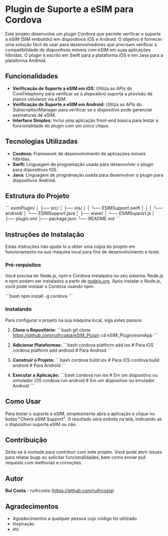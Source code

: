 # Plugin de Suporte a eSIM para Cordova

Este projeto desenvolve um plugin Cordova que permite verificar o suporte a eSIM (SIM embutido) em dispositivos iOS e Android. O objetivo é fornecer uma solução fácil de usar para desenvolvedores que precisam verificar a compatibilidade de dispositivos móveis com eSIM em suas aplicações híbridas. O plugin é escrito em Swift para a plataforma iOS e em Java para a plataforma Android.

## Funcionalidades

- **Verificação de Suporte a eSIM em iOS:** Utiliza as APIs do CoreTelephony para verificar se o dispositivo suporta a provisão de planos celulares via eSIM.
- **Verificação de Suporte a eSIM em Android:** Utiliza as APIs do SubscriptionManager para verificar se o dispositivo pode gerenciar assinaturas de eSIM.
- **Interface Simples:** Inclui uma aplicação front-end básica para testar a funcionalidade do plugin com um único clique.

## Tecnologias Utilizadas

- **Cordova:** Framework de desenvolvimento de aplicações móveis híbridas.
- **Swift:** Linguagem de programação usada para desenvolver o plugin para dispositivos iOS.
- **Java:** Linguagem de programação usada para desenvolver o plugin para dispositivos Android.

## Estrutura do Projeto

\`\`\`
esimPlugin/
│
├── src/
│   ├── ios/
│   │   └── ESIMSupport.swift
│   │
│   └── android/
│       └── ESIMSupport.java
│
├── www/
│   └── ESIMSupport.js
│
├── plugin.xml
├── package.json
└── README.md
\`\`\`

## Instruções de Instalação

Estas instruções irão ajudá-lo a obter uma cópia do projeto em funcionamento na sua máquina local para fins de desenvolvimento e teste.

### Pré-requisitos

Você precisa ter Node.js, npm e Cordova instalados no seu sistema. Node.js e npm podem ser instalados a partir de [nodejs.org](https://nodejs.org/). Após instalar o Node.js, você pode instalar o Cordova usando npm:

\`\`\`bash
npm install -g cordova
\`\`\`

### Instalando

Para configurar o projeto na sua máquina local, siga estes passos:

1. **Clone o Repositório:**
   \`\`\`bash
   git clone https://github.com/ruifrcosta/eSIM_Plugin
   cd eSIM_Plugin/esimApp
   \`\`\`

2. **Adicionar Plataformas:**
   \`\`\`bash
   cordova platform add ios      # Para iOS
   cordova platform add android  # Para Android
   \`\`\`

3. **Construir o Projeto:**
   \`\`\`bash
   cordova build ios      # Para iOS
   cordova build android  # Para Android
   \`\`\`

4. **Executar a Aplicação:**
   \`\`\`bash
   cordova run ios      # Em um dispositivo ou simulador iOS
   cordova run android  # Em um dispositivo ou emulador Android
   \`\`\`

## Como Usar

Para testar o suporte a eSIM, simplesmente abra a aplicação e clique no botão "Check eSIM Support". O resultado será exibido na tela, indicando se o dispositivo suporta eSIM ou não.

## Contribuição

Sinta-se à vontade para contribuir com este projeto. Você pode abrir issues para relatar bugs ou solicitar funcionalidades, bem como enviar pull requests com melhorias e correções.

## Autor

**Rui Costa** - ruifrcosta (https://github.com/ruifrcosta)

## Agradecimentos

- Agradecimentos a qualquer pessoa cujo código foi utilizado
- Inspiração
- etc
